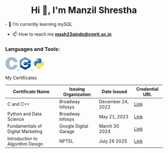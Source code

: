 <h1 align="center">Hi 👋, I'm Manzil Shrestha</h1>
- 🌱 I’m currently learning mySQL

- 📫 How to reach me **mash23ainds@cmrit.ac.in**

<h3 align="left">Languages and Tools:</h3>
<p align="left"> <a href="https://www.cprogramming.com/" target="_blank" rel="noreferrer"> <img src="https://raw.githubusercontent.com/devicons/devicon/master/icons/c/c-original.svg" alt="c" width="40" height="40"/> </a> <a href="https://www.w3schools.com/cpp/" target="_blank" rel="noreferrer"> <img src="https://raw.githubusercontent.com/devicons/devicon/master/icons/cplusplus/cplusplus-original.svg" alt="cplusplus" width="40" height="40"/> </a> <a href="https://www.python.org" target="_blank" rel="noreferrer"> <img src="https://raw.githubusercontent.com/devicons/devicon/master/icons/python/python-original.svg" alt="python" width="40" height="40"/> </a> </p>

My Certificates

| Certificate Name           | Issuing Organization | Date Issued   | Credential URL                | 
|----------------------------|----------------------|---------------|-------------------------------| 
|C and C++                   |   Broadway Infosys   | December 24, 2022  | [Link](https://broadwayinfosys.com/certificate-verification-code/eyJpdiI6Im80TU5QamxoVVRtSUJBaGZwSGY0UXc9PSIsInZhbHVlIjoic3o0MnNJKzVxSy9KQUl0ZFIwUUZIZz09IiwibWFjIjoiNGJlOTFmMGJkYzMwM2Y4YzIyMzU3YWI1NmVmMmQ2N2RlYTkyZDMyMGQ3ZTc0NjZmODAwZDFkNDU1NDBjZTJlNSIsInRhZyI6IiJ9) |
| Python and Data Science    |   Broadway Infosys   |  May 21, 2023   | [Link](https://broadwayinfosys.com/certificate-verification-code/eyJpdiI6ImtDUnhQL1BIeU1TYlh1czRqckV2Wnc9PSIsInZhbHVlIjoiaS9ORUN4RkkvUTRpTWY3azBjY3FsUT09IiwibWFjIjoiYjNlMGM4ZDc3YjRhMzA2NmUwYTkxYzgxMDViMjhhMTU3ZWE1MWYwY2UzMWNkZjNjOGI1NDZjMTkzMjg0MDhlMCIsInRhZyI6IiJ9) |
| Fundamentals of Digital Marketing |      Google Digital Garage       | March 30 2024      | [Link](https://skillshop.exceedlms.com/student/award/LW1GYyVaRH8qpHH13GJuivGP) |✅ 
| Introduction to Algorithm Design |      NPTEL       | July 26 2025      | [Link](https://skillshop.exceedlms.com/student/award/LW1GYyVaRH8qpHH13GJuivGP) |✅ 


